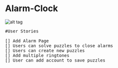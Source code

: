 # Alarm-Clock

![alt tag](https://github.com/andreiyugurau/Alarm-Clock/blob/master/3RDieSK.jpg)



<pre>
#User Stories

[] Add Alarm Page
[] Users can solve puzzles to close alarms
[] Users can create new puzzles
[] Add multiple ringtones
[] User can add account to save puzzles
</pre>
